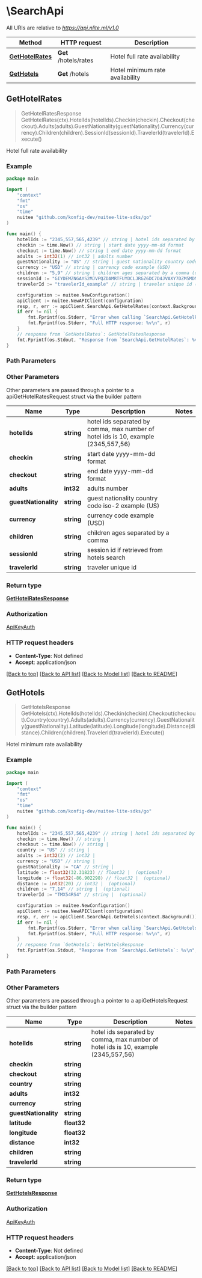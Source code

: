 # \SearchApi

All URIs are relative to *https://api.nlite.ml/v1.0*

Method | HTTP request | Description
------------- | ------------- | -------------
[**GetHotelRates**](SearchApi.md#GetHotelRates) | **Get** /hotels/rates | Hotel full rate availability
[**GetHotels**](SearchApi.md#GetHotels) | **Get** /hotels | Hotel minimum rate availability



## GetHotelRates

> GetHotelRatesResponse GetHotelRates(ctx).HotelIds(hotelIds).Checkin(checkin).Checkout(checkout).Adults(adults).GuestNationality(guestNationality).Currency(currency).Children(children).SessionId(sessionId).TravelerId(travelerId).Execute()

Hotel full rate availability



### Example

```go
package main

import (
    "context"
    "fmt"
    "os"
    "time"
    nuitee "github.com/konfig-dev/nuitee-lite-sdks/go"
)

func main() {
    hotelIds := "2345,557,565,4239" // string | hotel ids separated by comma, max number of hotel ids is 10, example (2345,557,56)
    checkin := time.Now() // string | start date yyyy-mm-dd format
    checkout := time.Now() // string | end date yyyy-mm-dd format
    adults := int32(1) // int32 | adults number
    guestNationality := "US" // string | guest nationality country code iso-2 example (US)
    currency := "USD" // string | currency code example (USD)
    children := "5,9" // string | children ages separated by a comma (optional)
    sessionId := "GIYDEMZNGAYS2MJVPQZDAMRTFUYDCLJRGZ6DC7D4JVAXY7DZM5MDMQKKJJAXKZY" // string | session id if retrieved from hotels search (optional)
    travelerId := "travelerId_example" // string | traveler unique id (optional)

    configuration := nuitee.NewConfiguration()
    apiClient := nuitee.NewAPIClient(configuration)
    resp, r, err := apiClient.SearchApi.GetHotelRates(context.Background()).HotelIds(hotelIds).Checkin(checkin).Checkout(checkout).Adults(adults).GuestNationality(guestNationality).Currency(currency).Children(children).SessionId(sessionId).TravelerId(travelerId).Execute()
    if err != nil {
        fmt.Fprintf(os.Stderr, "Error when calling `SearchApi.GetHotelRates``: %v\n", err)
        fmt.Fprintf(os.Stderr, "Full HTTP response: %v\n", r)
    }
    // response from `GetHotelRates`: GetHotelRatesResponse
    fmt.Fprintf(os.Stdout, "Response from `SearchApi.GetHotelRates`: %v\n", resp)
}
```

### Path Parameters



### Other Parameters

Other parameters are passed through a pointer to a apiGetHotelRatesRequest struct via the builder pattern


Name | Type | Description  | Notes
------------- | ------------- | ------------- | -------------
 **hotelIds** | **string** | hotel ids separated by comma, max number of hotel ids is 10, example (2345,557,56) | 
 **checkin** | **string** | start date yyyy-mm-dd format | 
 **checkout** | **string** | end date yyyy-mm-dd format | 
 **adults** | **int32** | adults number | 
 **guestNationality** | **string** | guest nationality country code iso-2 example (US) | 
 **currency** | **string** | currency code example (USD) | 
 **children** | **string** | children ages separated by a comma | 
 **sessionId** | **string** | session id if retrieved from hotels search | 
 **travelerId** | **string** | traveler unique id | 

### Return type

[**GetHotelRatesResponse**](GetHotelRatesResponse.md)

### Authorization

[ApiKeyAuth](../README.md#ApiKeyAuth)

### HTTP request headers

- **Content-Type**: Not defined
- **Accept**: application/json

[[Back to top]](#) [[Back to API list]](../README.md#documentation-for-api-endpoints)
[[Back to Model list]](../README.md#documentation-for-models)
[[Back to README]](../README.md)


## GetHotels

> GetHotelsResponse GetHotels(ctx).HotelIds(hotelIds).Checkin(checkin).Checkout(checkout).Country(country).Adults(adults).Currency(currency).GuestNationality(guestNationality).Latitude(latitude).Longitude(longitude).Distance(distance).Children(children).TravelerId(travelerId).Execute()

Hotel minimum rate availability



### Example

```go
package main

import (
    "context"
    "fmt"
    "os"
    "time"
    nuitee "github.com/konfig-dev/nuitee-lite-sdks/go"
)

func main() {
    hotelIds := "2345,557,565,4239" // string | hotel ids separated by comma, max number of hotel ids is 10, example (2345,557,56)
    checkin := time.Now() // string | 
    checkout := time.Now() // string | 
    country := "US" // string | 
    adults := int32(2) // int32 | 
    currency := "USD" // string | 
    guestNationality := "CA" // string | 
    latitude := float32(32.31823) // float32 |  (optional)
    longitude := float32(-86.902298) // float32 |  (optional)
    distance := int32(20) // int32 |  (optional)
    children := "7,14" // string |  (optional)
    travelerId := "TMX54RS4" // string |  (optional)

    configuration := nuitee.NewConfiguration()
    apiClient := nuitee.NewAPIClient(configuration)
    resp, r, err := apiClient.SearchApi.GetHotels(context.Background()).HotelIds(hotelIds).Checkin(checkin).Checkout(checkout).Country(country).Adults(adults).Currency(currency).GuestNationality(guestNationality).Latitude(latitude).Longitude(longitude).Distance(distance).Children(children).TravelerId(travelerId).Execute()
    if err != nil {
        fmt.Fprintf(os.Stderr, "Error when calling `SearchApi.GetHotels``: %v\n", err)
        fmt.Fprintf(os.Stderr, "Full HTTP response: %v\n", r)
    }
    // response from `GetHotels`: GetHotelsResponse
    fmt.Fprintf(os.Stdout, "Response from `SearchApi.GetHotels`: %v\n", resp)
}
```

### Path Parameters



### Other Parameters

Other parameters are passed through a pointer to a apiGetHotelsRequest struct via the builder pattern


Name | Type | Description  | Notes
------------- | ------------- | ------------- | -------------
 **hotelIds** | **string** | hotel ids separated by comma, max number of hotel ids is 10, example (2345,557,56) | 
 **checkin** | **string** |  | 
 **checkout** | **string** |  | 
 **country** | **string** |  | 
 **adults** | **int32** |  | 
 **currency** | **string** |  | 
 **guestNationality** | **string** |  | 
 **latitude** | **float32** |  | 
 **longitude** | **float32** |  | 
 **distance** | **int32** |  | 
 **children** | **string** |  | 
 **travelerId** | **string** |  | 

### Return type

[**GetHotelsResponse**](GetHotelsResponse.md)

### Authorization

[ApiKeyAuth](../README.md#ApiKeyAuth)

### HTTP request headers

- **Content-Type**: Not defined
- **Accept**: application/json

[[Back to top]](#) [[Back to API list]](../README.md#documentation-for-api-endpoints)
[[Back to Model list]](../README.md#documentation-for-models)
[[Back to README]](../README.md)

